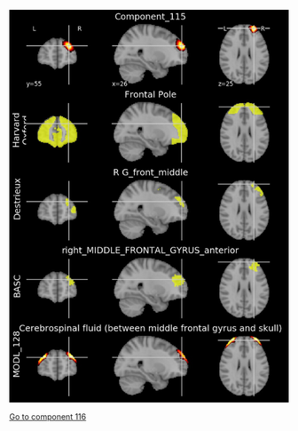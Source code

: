 


![115](preliminary/115.jpg "Component 115")

[Go to component 116](https://parietal-inria.github.io/MODL_atlas/512/116 "Component 116")